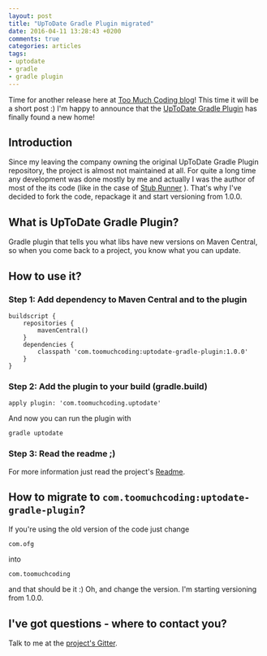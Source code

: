 ```yaml
---
layout: post
title: "UpToDate Gradle Plugin migrated"
date: 2016-04-11 13:28:43 +0200
comments: true
categories: articles
tags:
- uptodate
- gradle
- gradle plugin
---
```


Time for another release here at [Too Much Coding blog](https://toomuchcoding.com)! This time it will be a short post :) I'm happy to announce that the [UpToDate Gradle Plugin](https://github.com/marcingrzejszczak/uptodate-gradle-plugin) has finally found a new home!

<!-- more -->

## Introduction

 Since my leaving the company owning the original UpToDate Gradle Plugin repository, the project is almost not maintained at all. For quite a long time any development was done mostly by me and actually I was the author of most of the its code (like in the case of [Stub Runner](/blog/2016/04/06/accurest-stubrunner-released/) ). That's why I've decided to fork the code, repackage it and start versioning from 1.0.0.

## What is UpToDate Gradle Plugin?

 Gradle plugin that tells you what libs have new versions on Maven Central, so when you come back to a project, you know what you can update.

## How to use it?

### Step 1: Add dependency to Maven Central and to the plugin

 ```
 buildscript {
     repositories {
         mavenCentral()
     }
     dependencies {
         classpath 'com.toomuchcoding:uptodate-gradle-plugin:1.0.0'
     }
 }
 ```

### Step 2: Add the plugin to your build (gradle.build)

 ```
 apply plugin: 'com.toomuchcoding.uptodate'
 ```

 And now you can run the plugin with

 ```
 gradle uptodate
 ```

### Step 3: Read the readme ;)

For more information just read the project's [Readme](https://github.com/marcingrzejszczak/uptodate-gradle-plugin).

## How to migrate to `com.toomuchcoding:uptodate-gradle-plugin`?

If you're using the old version of the code just change

```
com.ofg
```

into

```
com.toomuchcoding
```

and that should be it :) Oh, and change the version. I'm starting versioning from 1.0.0.

## I've got questions - where to contact you?

Talk to me at the [project's Gitter](https://gitter.im/marcingrzejszczak/uptodate-gradle-plugin).
